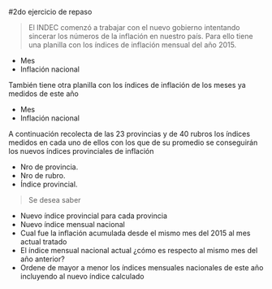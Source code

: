 #2do ejercicio de repaso
> El INDEC comenzó a trabajar con el nuevo gobierno intentando sincerar los números de la inflación en nuestro país. Para ello tiene una planilla con los índices de inflación mensual del año 2015.
* Mes 
* Inflación nacional
  
También tiene otra planilla con los índices de inflación de los meses ya medidos de este año  
* Mes
* Inflación nacional

A continuación recolecta de las 23 provincias y de 40 rubros los índices medidos en cada uno de ellos con los que de su promedio se conseguirán los nuevos índices provinciales de inflación

* Nro de provincia.
* Nro de rubro.
* Índice provincial.

> Se desea saber
*	Nuevo índice provincial para cada provincia
*	Nuevo índice mensual nacional
*	Cual fue la inflación acumulada desde el mismo mes del 2015 al mes actual tratado
*	El índice mensual nacional actual ¿cómo es respecto al mismo mes del año anterior?
*	Ordene de mayor a menor los índices mensuales nacionales de este año incluyendo al nuevo índice calculado
